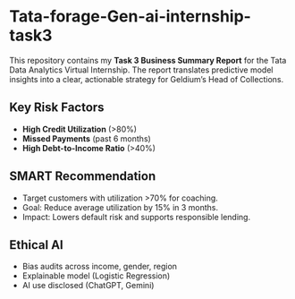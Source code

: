 # Tata-forage-Gen-ai-internship-task3
This repository contains my **Task 3 Business Summary Report** for the Tata Data Analytics Virtual Internship. The report translates predictive model insights into a clear, actionable strategy for Geldium’s Head of Collections.

## Key Risk Factors
- **High Credit Utilization** (>80%)
- **Missed Payments** (past 6 months)
- **High Debt-to-Income Ratio** (>40%)

## SMART Recommendation
- Target customers with utilization >70% for coaching.  
- Goal: Reduce average utilization by 15% in 3 months.  
- Impact: Lowers default risk and supports responsible lending.

## Ethical AI
- Bias audits across income, gender, region
- Explainable model (Logistic Regression)
- AI use disclosed (ChatGPT, Gemini)

